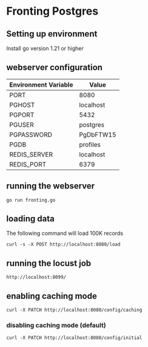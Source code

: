 # Fronting Postgres


## Setting up environment

Install go version 1.21 or higher

## webserver configuration

| Environment Variable | Value     |
|----------------------|-----------|
| PORT                 | 8080      |
| PGHOST               | localhost |
| PGPORT               | 5432      |
| PGUSER               | postgres  |
| PGPASSWORD           | PgDbFTW15 |
| PGDB                 | profiles  |
| REDIS_SERVER         | localhost |
| REDIS_PORT           | 6379      |

## running the webserver

```
go run fronting.go 
```

## loading data 

The following command will load 100K records

```
curl -s -X POST http://localhost:8080/load 
```

## running the locust job

```
http://localhost:8099/
```

## enabling caching mode

```
curl -X PATCH http://localhost:8080/config/caching
```

### disabling caching mode (default)

```
curl -X PATCH http://localhost:8080/config/initial
```

